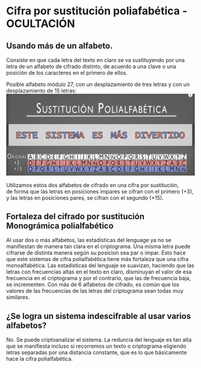 # Cifra por sustitución poliafabética - OCULTACIÓN

## Usando más de un alfabeto.
Consiste en que cada letra del texto en claro se va sustituyendo por una letra de un alfabeto de cifrado distinto, de acuerdo a una clave o una posición de los caracteres en el primero de ellos. 
 
Posible alfabeto módulo 27, con un desplazamiento de tres letras y con un desplazamiento de 15 letras:  
![alfabeto módulo 27 + 3 + 15](capturas/alfabeto-modulo-27-desplazamiento-3-15.png)

Utilizamos estos dos alfabetos de cifrado en una cifra por sustitución,  
de forma que las letras en posiciones impares se cifran con el primero (+3),  
y las letras en posiciones pares, se cifran con el segundo (+15).

## Fortaleza del cifrado por sustitución Monográmica polialfabético
Al usar dos o más alfabetos, las estadísticas del lenguage ya no se manifiestan de manera tan clara en el criptograma. Una misma letra puede cifrarse de distinta manera según su posicion sea par o impar. Esto hace que este sistemas de cifra polialfabética tiene más fortaleza que una cifra monoalfabética. Las estadisticas del lenguaje se suavizan, haciendo que las letras con frecuencias altas en el texto en claro, disminuyan el valor de esa frecuencia en el criptograma y por el contrario, que las de frecuencia baja, se incrementen. Con más de 6 alfabetos de cifrado, es común que los valores de las frecuencias de las letras del criptograma sean todas muy similares.

## ¿Se logra un sistema indescifrable al usar varios alfabetos?
No. Se puede criptoanalizar el sistema. La reduncia del lenguaje es tan alta que se manifiesta incluso si recorremos un texto o criptograma eligiendo letras separadas por una distancia constante, que es lo que básicamente hace la cifra polialfabética. 

